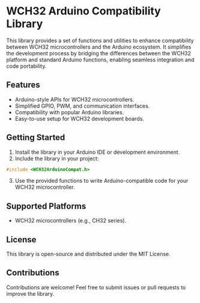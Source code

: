 # WCH32 Arduino Compatibility Library

This library provides a set of functions and utilities to enhance compatibility between WCH32 microcontrollers and the Arduino ecosystem. It simplifies the development process by bridging the differences between the WCH32 platform and standard Arduino functions, enabling seamless integration and code portability.

## Features

- Arduino-style APIs for WCH32 microcontrollers.
- Simplified GPIO, PWM, and communication interfaces.
- Compatibility with popular Arduino libraries.
- Easy-to-use setup for WCH32 development boards.

## Getting Started

1. Install the library in your Arduino IDE or development environment.
2. Include the library in your project:
  ```cpp
  #include <WCH32ArduinoCompat.h>
  ```
3. Use the provided functions to write Arduino-compatible code for your WCH32 microcontroller.

## Supported Platforms

- WCH32 microcontrollers (e.g., CH32 series).

## License

This library is open-source and distributed under the MIT License.

## Contributions

Contributions are welcome! Feel free to submit issues or pull requests to improve the library.
